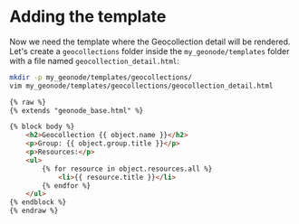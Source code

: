 # Adding the template

Now we need the template where the Geocollection detail will be rendered.
Let's create a `geocollections` folder inside the `my_geonode/templates` folder with a file named `geocollection_detail.html`:

```bash
mkdir -p my_geonode/templates/geocollections/
vim my_geonode/templates/geocollections/geocollection_detail.html
```

```html
{% raw %}
{% extends "geonode_base.html" %}

{% block body %}
    <h2>Geocollection {{ object.name }}</h2>
    <p>Group: {{ object.group.title }}</p>
    <p>Resources:</p>
    <ul>
        {% for resource in object.resources.all %}
            <li>{{ resource.title }}</li>
        {% endfor %}
    </ul>
{% endblock %}
{% endraw %}
```
